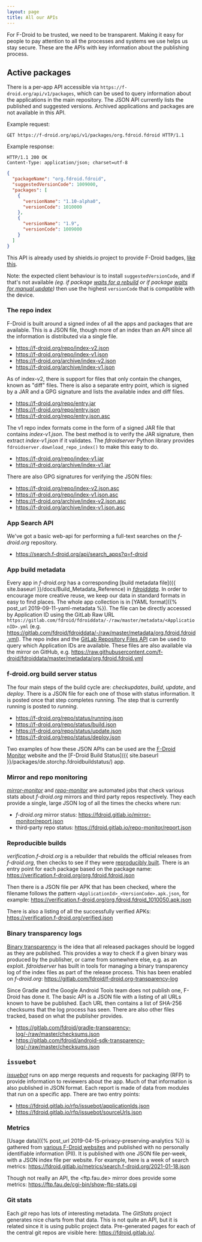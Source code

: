 ```yaml
---
layout: page
title: All our APIs
---
```



For F-Droid to be trusted, we need to be transparent.  Making it easy for people
to pay attention to all the processes and systems we use helps us stay secure.
These are the APIs with key information about the publishing process.


## Active packages

There is a per-app API accessible via `https://f-droid.org/api/v1/packages`,
which can be used to query information about the applications in the main
repository. The JSON API currently lists the published and suggested
versions. Archived applications and packages are not available in this API.

Example request:

```
GET https://f-droid.org/api/v1/packages/org.fdroid.fdroid HTTP/1.1
```

Example response:
```
HTTP/1.1 200 OK
Content-Type: application/json; charset=utf-8
```
```json
{
  "packageName": "org.fdroid.fdroid",
  "suggestedVersionCode": 1009000,
  "packages": [
    {
      "versionName": "1.10-alpha0",
      "versionCode": 1010000
    },
    {
      "versionName": "1.9",
      "versionCode": 1009000
    }
  ]
}
```

This API is already used by shields.io project to provide F-Droid badges, [like this](https://img.shields.io/f-droid/v/org.fdroid.fdroid).

Note: the expected client behaviour is to install `suggestedVersionCode`, and if that's not available _(eg. if package [waits for a rebuild](https://monitor.f-droid.org/builds/missingbuilds) or if package [waits for manual update](https://monitor.f-droid.org/builds/needsupdate))_ then use the highest `versionCode` that is compatible with the device.


### The repo index

F-Droid is built around a signed index of all the apps and packages that are
available.  This is a JSON file, though more of an index than an API since all
the information is distributed via a single file.

* <https://f-droid.org/repo/index-v2.json>
* <https://f-droid.org/repo/index-v1.json>
* <https://f-droid.org/archive/index-v2.json>
* <https://f-droid.org/archive/index-v1.json>

As of index-v2, there is support for files that only contain the changes, known
as "diff" files.  There is also a separate entry point, which is signed by a JAR
and a GPG signature and lists the available index and diff files.

* <https://f-droid.org/repo/entry.jar>
* <https://f-droid.org/repo/entry.json>
* <https://f-droid.org/repo/entry.json.asc>

The v1 repo index formats come in the form of a signed JAR file that
contains _index-v1.json_.  The best method is to verify the JAR signature, then
extract _index-v1.json_ if it validates. The _fdroidserver_ Python library
provides `fdroidserver.download_repo_index()` to make this easy to do.

* <https://f-droid.org/repo/index-v1.jar>
* <https://f-droid.org/archive/index-v1.jar>

There are also GPG signatures for verifying the JSON files:

* <https://f-droid.org/repo/index-v2.json.asc>
* <https://f-droid.org/repo/index-v1.json.asc>
* <https://f-droid.org/archive/index-v2.json.asc>
* <https://f-droid.org/archive/index-v1.json.asc>


###  App Search API

We've got a basic web-api for performing a full-text searches on the
_f-droid.org_ repository.

* <https://search.f-droid.org/api/search_apps?q=f-droid>


###  App build metadata

Every app in _f-droid.org_ has a corresponding
[build metadata file]({{ site.baseurl }}/docs/Build_Metadata_Reference) in
[_fdroiddata_](https://gitlab.com/fdroid/fdroiddata).  In order to encourage
more creative reuse, we keep our data in standard formats in easy to find
places.  The whole app collection is in [YAML format]({%
post_url 2019-09-11-yaml-metadata %}).  The file can be directly accessed
by Application ID using the GitLab Raw URL
`https://gitlab.com/fdroid/fdroiddata/-/raw/master/metadata/<ApplicationID>.yml`
(e.g. <https://gitlab.com/fdroid/fdroiddata/-/raw/master/metadata/org.fdroid.fdroid.yml>).
The repo index and the [GitLab Repository Files
API](https://docs.gitlab.com/ee/api/repository_files.html) can be used to query
which Application IDs are available.  These files are also available via the
mirror on GitHub,
e.g. <https://raw.githubusercontent.com/f-droid/fdroiddata/master/metadata/org.fdroid.fdroid.yml>


### f-droid.org build server status

The four main steps of the build cycle are: _checkupdates_, _build_, _update_,
and _deploy_.  There is a JSON file for each one of those with status
information.  It is posted once that step completes running.  The step that is
currently running is posted to _running_.

* <https://f-droid.org/repo/status/running.json>
* <https://f-droid.org/repo/status/build.json>
* <https://f-droid.org/repo/status/update.json>
* <https://f-droid.org/repo/status/deploy.json>

Two examples of how these JSON APIs can be used are the [F-Droid
Monitor](https://monitor.f-droid.org/) website and the [F-Droid Build Status]({{
site.baseurl }}/packages/de.storchp.fdroidbuildstatus/) app.


### Mirror and repo monitoring

[_mirror-monitor_](https://gitlab.com/fdroid/mirror-monitor) and
[_repo-monitor_](https://gitlab.com/fdroid/repo-monitor) are automated jobs that
check various stats about _f-droid.org_ mirrors and third party repos
respectively.  They each provide a single, large JSON log of all the times the
checks where run:

* _f-droid.org_ mirror status: <https://fdroid.gitlab.io/mirror-monitor/report.json>
* third-party repo status: <https://fdroid.gitlab.io/repo-monitor/report.json>


### Reproducible builds

_verification.f-droid.org_ is a rebuilder that rebuilds the official releases
from _f-droid.org_, then checks to see if they were [reproducibly
built](https://reproducible-builds.org/). There is an entry point for each package based on the package name:
<https://verification.f-droid.org/org.fdroid.fdroid.json>

Then there is a JSON file per APK that has been checked, where the filename
follows the pattern `<ApplicationId>_<VersionCode>.apk.json`, for example:
<https://verification.f-droid.org/org.fdroid.fdroid_1010050.apk.json>

There is also a listing of all the successfully verified APKs:
<https://verification.f-droid.org/verified.json>


### Binary transparency logs

[Binary transparency](https://wiki.mozilla.org/Security/Binary_Transparency) is
the idea that all released packages should be logged as they are published.
This provides a way to check if a given binary was produced by the publisher, or
came from somewhere else, e.g. as an exploit.  _fdroidserver_ has built in tools
for managing a binary transparency log of the index files as part of the release
process. This has been enabled on _f-droid.org_:
<https://gitlab.com/fdroid/f-droid.org-transparency-log>

Since Gradle and the Google Android Tools team does not publish one, F-Droid has
done it.  The basic API is a JSON file with a listing of all URLs known to have
be published.  Each URL then contains a list of SHA-256 checksums that the log
process has seen.  There are also other files tracked, based on what the
publisher provides.

* <https://gitlab.com/fdroid/gradle-transparency-log/-/raw/master/checksums.json>
* <https://gitlab.com/fdroid/android-sdk-transparency-log/-/raw/master/checksums.json>


### <tt>issuebot</tt>

[_issuebot_](https://gitlab.com/fdroid/issuebot#json-rest-api) runs on app merge
requests and requests for packaging (RFP) to provide information to reviewers
about the app.  Much of that information is also published in JSON format.  Each
report is made of data from modules that run on a specific app.  There are two
entry points:

* <https://fdroid.gitlab.io/rfp/issuebot/applicationIds.json>
* <https://fdroid.gitlab.io/rfp/issuebot/sourceUrls.json>


### Metrics

[Usage data]({% post_url 2019-04-15-privacy-preserving-analytics %})
is gathered from [various F-Droid websites](https://fdroid.gitlab.io/metrics/)
and published with no personally identifiable information (PII).  It is
published with one JSON file per-week, with a JSON index file per website.  For
example, here is a week of search metrics:
<https://fdroid.gitlab.io/metrics/search.f-droid.org/2021-01-18.json>

Though not really an API, the <ftp.fau.de> mirror does provide some metrics:
https://ftp.fau.de/cgi-bin/show-ftp-stats.cgi


### Git stats

Each _git_ repo has lots of interesting metadata.  The _GitStats_ project
generates nice charts from that data.  This is not quite an API, but it is
related since it is using public project data.  Pre-generated pages for each of
the central git repos are visible here: <https://fdroid.gitlab.io/>.
